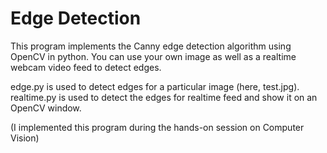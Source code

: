# Edge Detection
This program implements the Canny edge detection algorithm using OpenCV in python. You can use your own image as well as a realtime webcam video feed to detect edges.

edge.py is used to detect edges for a particular image (here, test.jpg).
realtime.py is used to detect the edges for realtime feed and show it on an OpenCV window.

(I implemented this program during the hands-on session on Computer Vision)
